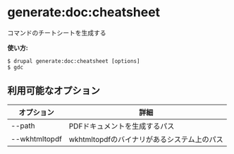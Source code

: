 # generate:doc:cheatsheet
コマンドのチートシートを生成する

**使い方:**
```
$ drupal generate:doc:cheatsheet [options]
$ gdc  
```

## 利用可能なオプション
オプション | 詳細
-------|-------------
--path | PDFドキュメントを生成するパス
--wkhtmltopdf | wkhtmltopdfのバイナリがあるシステム上のパス
